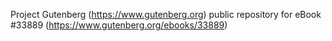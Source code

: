 Project Gutenberg (https://www.gutenberg.org) public repository for eBook #33889 (https://www.gutenberg.org/ebooks/33889)

